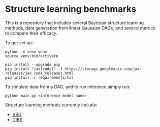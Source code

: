 # Structure learning benchmarks

This is a repository that includes several Bayesian structure learning methods, data generation from linear Gaussian DAGs, and several metrics to compare their efficacy. 

To get set up: 
```
python -m venv venv
source venv/bin/activate

pip install --upgrade pip
pip install "jax[cuda]" -f https://storage.googleapis.com/jax-releases/jax_cuda_releases.html
pip install -r requirements.txt

```

To simulate data from a DAG, and to run inference simply run: 
```
python main.py <inference model name>
```

Structure learning methods currently include:
- [VBG](https://arxiv.org/abs/2211.02763) 
- [DIBS](https://arxiv.org/abs/2105.11839)
